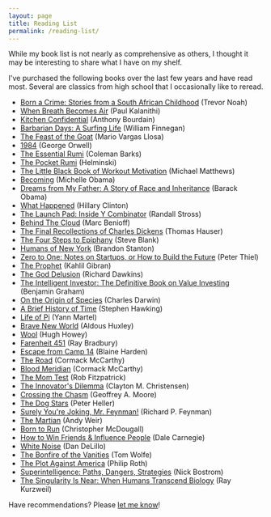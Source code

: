 ```yaml
---
layout: page
title: Reading List
permalink: /reading-list/
---
```

While my book list is not nearly as comprehensive as others, I thought it may be
interesting to share what I have on my shelf.

I've purchased the following books over the last few years and have read most.
Several are classics from high school that I occasionally like to reread.

- [Born a Crime: Stories from a South African Childhood](https://www.amazon.com/Born-Crime-Stories-African-Childhood/dp/1473635306/ref=sr_1_1?ie=UTF8&qid=1543990150&sr=8-1&keywords=born+a+crime&tag=shopsuey1-20) (Trevor Noah)
- [When Breath Becomes Air](https://www.amazon.com/When-Breath-Becomes-Paul-Kalanithi/dp/081298840X/ref=sr_1_1?ie=UTF8&qid=1543990225&sr=8-1&keywords=when+breath+becomes+air&tag=shopsuey1-20) (Paul Kalanithi)
- [Kitchen Confidential](https://www.amazon.com/Kitchen-Confidential-Updated-Adventures-Underbelly/dp/0060899220/ref=sr_1_2?ie=UTF8&qid=1543990261&sr=8-2&keywords=Kitchen+Confidential&tag=shopsuey1-20) (Anthony Bourdain)
- [Barbarian Days: A Surfing Life](https://www.amazon.com/Barbarian-Days-Surfing-William-Finnegan/dp/0143109391/ref=sr_1_1?ie=UTF8&qid=1543990279&sr=8-1&keywords=Barbarian+Days%3A+A+Surfing+Life) (William Finnegan)
- [The Feast of the Goat](https://www.amazon.com/Feast-Goat-Mario-Vargas-Llosa/dp/0312420277/ref=sr_1_1?ie=UTF8&qid=1543990290&sr=8-1&keywords=The+Feast+of+the+Goat&tag=shopsuey1-20) (Mario Vargas Llosa)
- [1984](https://www.amazon.com/1984-George-Orwell/dp/1328869334/ref=sr_1_1?ie=UTF8&qid=1543990302&sr=8-1&keywords=1984) (George Orwell)
- [The Essential Rumi](https://www.amazon.com/Essential-Rumi-New-Expanded/dp/0062509594/ref=sr_1_1?ie=UTF8&qid=1543990315&sr=8-1&keywords=The+Essential+Rumi&tag=shopsuey1-20) (Coleman Barks)
- [The Pocket Rumi](https://www.amazon.com/Pocket-Rumi-Shambhala-Classics/dp/159030635X/ref=sr_1_1?ie=UTF8&qid=1543990328&sr=8-1&keywords=The+Pocket+Rumi) (Helminski)
- [The Little Black Book of Workout Motivation](https://www.amazon.com/Little-Black-Book-Workout-Motivation/dp/1938895355/ref=sr_1_3?ie=UTF8&qid=1543990338&sr=8-3&keywords=The+Little+Black+Book+of+Workout+Motivation) (Michael Matthews)
- [Becoming](https://www.amazon.com/Becoming-Michelle-Obama/dp/1524763136/ref=sr_1_1?ie=UTF8&qid=1543990003&sr=8-1&keywords=becoming+michelle+obama&tag=shopsuey1-20) (Michelle Obama)
- [Dreams from My Father: A Story of Race and Inheritance](https://www.amazon.com/Dreams-My-Father-Story-Inheritance/dp/1400082773/ref=sr_1_1?ie=UTF8&qid=1543990115&sr=8-1&keywords=dreams+of+my+father+barack+obama&tag=shopsuey1-20) (Barack Obama)
- [What Happened](https://www.amazon.com/What-Happened-Hillary-Rodham-Clinton/dp/1501175564/ref=sr_1_1?ie=UTF8&qid=1543990136&sr=8-1&keywords=what+happened+hillary+rodham+clinton&tag=shopsuey1-20) (Hillary Clinton)
- [The Launch Pad: Inside Y Combinator](https://www.amazon.com/Launch-Pad-Inside-Combinator/dp/1591846587/ref=sr_1_2?ie=UTF8&qid=1543990355&sr=8-2&keywords=The+Launch+Pad&tag=shopsuey1-20) (Randall Stross)
- [Behind The Cloud](https://www.amazon.com/Behind-Cloud-Salesforce-com-Billion-Dollar-Company/dp/0470521163/ref=sr_1_1?ie=UTF8&qid=1543990388&sr=8-1&keywords=behind+the+cloud&tag=shopsuey1-20) (Marc Benioff)
- [The Final Recollections of Charles Dickens](https://www.amazon.com/Final-Recollections-Charles-Dickens-Novel-ebook/dp/B00KEWCQ0G/ref=sr_1_1?ie=UTF8&qid=1543990418&sr=8-1&keywords=The+Final+Recollections+of+Charles+Dickens&tag=shopsuey1-20) (Thomas Hauser)
- [The Four Steps to Epiphany](https://www.amazon.com/Four-Steps-Epiphany-Steve-Blank/dp/0989200507/ref=sr_1_1?ie=UTF8&qid=1543990451&sr=8-1&keywords=the+four+steps+to+the+epiphany) (Steve Blank)
- [Humans of New York](https://www.amazon.com/Humans-New-York-Brandon-Stanton/dp/1250038820/ref=sr_1_2?ie=UTF8&qid=1543990465&sr=8-2&keywords=Humans+of+New+York&tag=shopsuey1-20) (Brandon Stanton)
- [Zero to One: Notes on Startups, or How to Build the Future](https://www.amazon.com/Zero-One-Notes-Startups-Future/dp/0804139296/ref=sr_1_1?ie=UTF8&qid=1543990494&sr=8-1&keywords=Zero+to+One) (Peter Thiel)
- [The Prophet](https://www.amazon.com/Prophet-Borzoi-Book-Kahlil-Gibran/dp/0394404289/ref=sr_1_1?ie=UTF8&qid=1543990520&sr=8-1&keywords=The+Prophet&tag=shopsuey1-20) (Kahlil Gibran)
- [The God Delusion](https://www.amazon.com/God-Delusion-Richard-Dawkins/dp/0618918248/ref=sr_1_1?ie=UTF8&qid=1543990559&sr=8-1&keywords=The+God+Delusion&tag=shopsuey1-20) (Richard Dawkins)
- [The Intelligent Investor: The Definitive Book on Value Investing](https://www.amazon.com/Intelligent-Investor-Definitive-Investing-Essentials/dp/0060555661/ref=sr_1_2?ie=UTF8&qid=1543990576&sr=8-2&keywords=The+Intelligent+Investor) (Benjamin Graham)
- [On the Origin of Species](https://www.amazon.com/Origin-Species-150th-Anniversary/dp/0451529065/ref=sr_1_2?ie=UTF8&qid=1543990607&sr=8-2&keywords=on+the+origin+of+species) (Charles Darwin)
- [A Brief History of Time](https://www.amazon.com/Brief-History-Time-Stephen-Hawking/dp/0553380168/ref=sr_1_1?ie=UTF8&qid=1543990631&sr=8-1&keywords=A+Brief+History+of+Time&tag=shopsuey1-20) (Stephen Hawking)
- [Life of Pi](https://www.amazon.com/Life-Pi-Yann-Martel-ebook/dp/B0070Y46UY/ref=sr_1_2?ie=UTF8&qid=1543990651&sr=8-2&keywords=Life+of+Pi&tag=shopsuey1-20) (Yann Martel)
- [Brave New World](https://www.amazon.com/Brave-New-World-Aldous-Huxley/dp/0060850523/ref=sr_1_2?ie=UTF8&qid=1543990672&sr=8-2&keywords=brave+new+world&tag=shopsuey1-20) (Aldous Huxley)
- [Wool](https://www.amazon.com/Wool-Hugh-Howey/dp/1476733953/ref=sr_1_6?ie=UTF8&qid=1543990789&sr=8-6&keywords=Wool&tag=shopsuey1-20) (Hugh Howey)
- [Farenheit 451](https://www.amazon.com/Fahrenheit-451-Ray-Bradbury/dp/1451673310/ref=sr_1_2?ie=UTF8&qid=1543990807&sr=8-2&keywords=farenheit+451+ray+bradbury) (Ray Bradbury)
- [Escape from Camp 14](https://www.amazon.com/Escape-Camp-14-Remarkable-Odyssey/dp/0143122916/ref=sr_1_1?ie=UTF8&qid=1543990827&sr=8-1&keywords=escape+from+camp+14&tag=shopsuey1-20) (Blaine Harden)
- [The Road](https://www.amazon.com/Road-Cormac-McCarthy/dp/0307387895/ref=sr_1_2?ie=UTF8&qid=1543990848&sr=8-2&keywords=The+Road&tag=shopsuey1-20) (Cormack McCarthy)
- [Blood Meridian](https://www.amazon.com/Blood-Meridian-Evening-Redness-West/dp/0679728759/ref=sr_1_1?ie=UTF8&qid=1543990872&sr=8-1&keywords=blood+meridian+cormac+mccarthy) (Cormack McCarthy)
- [The Mom Test](https://www.amazon.com/Mom-Test-customers-business-everyone/dp/1492180742/ref=sr_1_1?ie=UTF8&qid=1543990881&sr=8-1&keywords=The+Mom+Test&tag=shopsuey1-20) (Rob Fitzpatrick)
- [The Innovator's Dilemma](https://www.amazon.com/Innovators-Dilemma-Technologies-Management-Innovation/dp/1633691780/ref=sr_1_1?ie=UTF8&qid=1543990899&sr=8-1&keywords=The+Innovator%27s+Dilemma) (Clayton M. Christensen)
- [Crossing the Chasm](https://www.amazon.com/Crossing-Chasm-3rd-Disruptive-Mainstream/dp/0062292986/ref=sr_1_1?ie=UTF8&qid=1543990923&sr=8-1&keywords=Crossing+the+Chasm&tag=shopsuey1-20) (Geoffrey A. Moore)
- [The Dog Stars](https://www.amazon.com/Dog-Stars-Vintage-Contemporaries/dp/0307950476/ref=sr_1_1?ie=UTF8&qid=1543990946&sr=8-1&keywords=The+Dog+Stars) (Peter Heller)
- [Surely You're Joking, Mr. Feynman!](https://www.amazon.com/Surely-Youre-Joking-Mr-Feynman/dp/0393355624/ref=sr_1_1?ie=UTF8&qid=1543990975&sr=8-1&keywords=surely+you%27re+joking+mr.+feynman) (Richard P. Feynman)
- [The Martian](https://www.amazon.com/Martian-Andy-Weir/dp/0553418025/ref=sr_1_4?ie=UTF8&qid=1543990994&sr=8-4&keywords=The+Martian) (Andy Weir)
- [Born to Run](https://www.amazon.com/Born-Run-Hidden-Superathletes-Greatest/dp/0307279189/ref=sr_1_1?ie=UTF8&qid=1543991016&sr=8-1&keywords=Born+to+Run) (Christopher McDougall)
- [How to Win Friends & Influence People](https://www.amazon.com/How-Win-Friends-Influence-People/dp/0671027034/ref=sr_1_1?ie=UTF8&qid=1543991039&sr=8-1&keywords=How+to+Win+Friends+%26+Influence+People) (Dale Carnegie)
- [White Noise](https://www.amazon.com/White-Noise-Penguin-Orange-Collection/dp/0143129554/ref=sr_1_1?ie=UTF8&qid=1543991053&sr=8-1&keywords=white+noise+book) (Dan DeLillo)
- [The Bonfire of the Vanities](https://www.amazon.com/Bonfire-Vanities-Novel-Tom-Wolfe-ebook/dp/B003GYEGNO/ref=sr_1_1?ie=UTF8&qid=1543991077&sr=8-1&keywords=The+Bonfire+of+the+Vanities) (Tom Wolfe)
- [The Plot Against America](https://www.amazon.com/Plot-Against-America-Philip-Roth/dp/1400079497/ref=sr_1_1?ie=UTF8&qid=1543991090&sr=8-1&keywords=The+Plot+Against+America) (Philip Roth)
- [Superintelligence: Paths, Dangers, Strategies](https://www.amazon.com/Superintelligence-Dangers-Strategies-Nick-Bostrom/dp/0198739834/ref=sr_1_1?ie=UTF8&qid=1543991106&sr=8-1&keywords=superintelligence+by+nick+bostrom&tag=shopsuey1-20) (Nick Bostrom)
- [The Singularity Is Near: When Humans Transcend Biology](https://www.amazon.com/Singularity-Near-Humans-Transcend-Biology/dp/0143037889/ref=sr_1_1?ie=UTF8&qid=1543991161&sr=8-1&keywords=ray+kurzweil&tag=shopsuey1-20) (Ray Kurzweil)

Have recommendations? Please [let me know](mailto:mdolon+com@gmail.com)!
